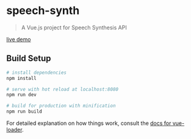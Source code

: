 # speech-synth

> A Vue.js project for Speech Synthesis API

[live demo](https://guillaumeader1.github.io/speech-synth-api/)

## Build Setup

``` bash
# install dependencies
npm install

# serve with hot reload at localhost:8080
npm run dev

# build for production with minification
npm run build
```

For detailed explanation on how things work, consult the [docs for vue-loader](http://vuejs.github.io/vue-loader).
